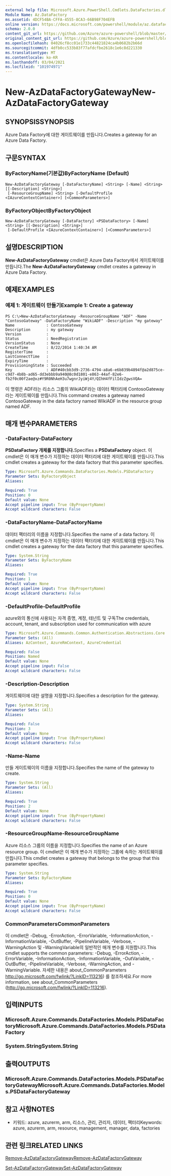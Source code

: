 ```yaml
---
external help file: Microsoft.Azure.PowerShell.Cmdlets.DataFactories.dll-Help.xml
Module Name: Az.DataFactory
ms.assetid: 4DCF54BA-CFFA-4555-8CA3-66B98F704EFB
online version: https://docs.microsoft.com/powershell/module/az.datafactory/new-azdatafactorygateway
schema: 2.0.0
content_git_url: https://github.com/Azure/azure-powershell/blob/master/src/DataFactory/DataFactoryV2/help/New-AzDataFactoryGateway.md
original_content_git_url: https://github.com/Azure/azure-powershell/blob/master/src/DataFactory/DataFactoryV2/help/New-AzDataFactoryGateway.md
ms.openlocfilehash: 04026cf8cc01e1733c44821824ca4b0682b2b66d
ms.sourcegitcommit: 4dfb0cc533b83f77afdcfbe2618c1e6c8d221330
ms.translationtype: MT
ms.contentlocale: ko-KR
ms.lasthandoff: 03/04/2021
ms.locfileid: "101974971"
---
```

# <span data-ttu-id="22c19-101">New-AzDataFactoryGateway</span><span class="sxs-lookup"><span data-stu-id="22c19-101">New-AzDataFactoryGateway</span></span>

## <span data-ttu-id="22c19-102">SYNOPSIS</span><span class="sxs-lookup"><span data-stu-id="22c19-102">SYNOPSIS</span></span>
<span data-ttu-id="22c19-103">Azure Data Factory에 대한 게이트웨이를 만듭니다.</span><span class="sxs-lookup"><span data-stu-id="22c19-103">Creates a gateway for an Azure Data Factory.</span></span>

## <span data-ttu-id="22c19-104">구문</span><span class="sxs-lookup"><span data-stu-id="22c19-104">SYNTAX</span></span>

### <span data-ttu-id="22c19-105">ByFactoryName(기본값)</span><span class="sxs-lookup"><span data-stu-id="22c19-105">ByFactoryName (Default)</span></span>
```
New-AzDataFactoryGateway [-DataFactoryName] <String> [-Name] <String> [[-Description] <String>]
 [-ResourceGroupName] <String> [-DefaultProfile <IAzureContextContainer>] [<CommonParameters>]
```

### <span data-ttu-id="22c19-106">ByFactoryObject</span><span class="sxs-lookup"><span data-stu-id="22c19-106">ByFactoryObject</span></span>
```
New-AzDataFactoryGateway [-DataFactory] <PSDataFactory> [-Name] <String> [[-Description] <String>]
 [-DefaultProfile <IAzureContextContainer>] [<CommonParameters>]
```

## <span data-ttu-id="22c19-107">설명</span><span class="sxs-lookup"><span data-stu-id="22c19-107">DESCRIPTION</span></span>
<span data-ttu-id="22c19-108">**New-AzDataFactoryGateway** cmdlet은 Azure Data Factory에서 게이트웨이를 만듭니다.</span><span class="sxs-lookup"><span data-stu-id="22c19-108">The **New-AzDataFactoryGateway** cmdlet creates a gateway in Azure Data Factory.</span></span>

## <span data-ttu-id="22c19-109">예제</span><span class="sxs-lookup"><span data-stu-id="22c19-109">EXAMPLES</span></span>

### <span data-ttu-id="22c19-110">예제 1: 게이트웨이 만들기</span><span class="sxs-lookup"><span data-stu-id="22c19-110">Example 1: Create a gateway</span></span>
```
PS C:\>New-AzDataFactoryGateway -ResourceGroupName "ADF" -Name "ContosoGateway" -DataFactoryName "WikiADF" -Description "my gateway"
Name              : ContosoGateway
Description       : my gateway
Version           : 
Status            : NeedRegistration
VersionStatus     : None
CreateTime        : 8/22/2014 1:40:34 AM
RegisterTime      : 
LastConnectTime   : 
ExpiryTime        : 
ProvisioningState : Succeeded
Key               : ADF#40cbb3d9-2736-4794-a8a6-e6b839b4894f@a2d875ce-c9d7-4b8b-ad65-dd3ebbb9a940@8c0d1801-e863-44af-82e6-fb2f0c00f2ae@xz#Y9R0NhAeH3u7wgnrJyiWj4Y/QIhH4fFilIdzZgwsVQA=
```

<span data-ttu-id="22c19-111">이 명령은 ADF라는 리소스 그룹의 WikiADF라는 데이터 팩터리에 ContosoGateway라는 게이트웨이를 만듭니다.</span><span class="sxs-lookup"><span data-stu-id="22c19-111">This command creates a gateway named ContosoGateway in the data factory named WikiADF in the resource group named ADF.</span></span>

## <span data-ttu-id="22c19-112">매개 변수</span><span class="sxs-lookup"><span data-stu-id="22c19-112">PARAMETERS</span></span>

### <span data-ttu-id="22c19-113">-DataFactory</span><span class="sxs-lookup"><span data-stu-id="22c19-113">-DataFactory</span></span>
<span data-ttu-id="22c19-114">**PSDataFactory 개체를 지정합니다.**</span><span class="sxs-lookup"><span data-stu-id="22c19-114">Specifies a **PSDataFactory** object.</span></span>
<span data-ttu-id="22c19-115">이 cmdlet은 이 매개 변수가 지정하는 데이터 팩터리에 대한 게이트웨이를 만듭니다.</span><span class="sxs-lookup"><span data-stu-id="22c19-115">This cmdlet creates a gateway for the data factory that this parameter specifies.</span></span>

```yaml
Type: Microsoft.Azure.Commands.DataFactories.Models.PSDataFactory
Parameter Sets: ByFactoryObject
Aliases:

Required: True
Position: 0
Default value: None
Accept pipeline input: True (ByPropertyName)
Accept wildcard characters: False
```

### <span data-ttu-id="22c19-116">-DataFactoryName</span><span class="sxs-lookup"><span data-stu-id="22c19-116">-DataFactoryName</span></span>
<span data-ttu-id="22c19-117">데이터 팩터리의 이름을 지정합니다.</span><span class="sxs-lookup"><span data-stu-id="22c19-117">Specifies the name of a data factory.</span></span>
<span data-ttu-id="22c19-118">이 cmdlet은 이 매개 변수가 지정하는 데이터 팩터리에 대한 게이트웨이를 만듭니다.</span><span class="sxs-lookup"><span data-stu-id="22c19-118">This cmdlet creates a gateway for the data factory that this parameter specifies.</span></span>

```yaml
Type: System.String
Parameter Sets: ByFactoryName
Aliases:

Required: True
Position: 1
Default value: None
Accept pipeline input: True (ByPropertyName)
Accept wildcard characters: False
```

### <span data-ttu-id="22c19-119">-DefaultProfile</span><span class="sxs-lookup"><span data-stu-id="22c19-119">-DefaultProfile</span></span>
<span data-ttu-id="22c19-120">azure와의 통신에 사용되는 자격 증명, 계정, 테넌트 및 구독</span><span class="sxs-lookup"><span data-stu-id="22c19-120">The credentials, account, tenant, and subscription used for communication with azure</span></span>

```yaml
Type: Microsoft.Azure.Commands.Common.Authentication.Abstractions.Core.IAzureContextContainer
Parameter Sets: (All)
Aliases: AzContext, AzureRmContext, AzureCredential

Required: False
Position: Named
Default value: None
Accept pipeline input: False
Accept wildcard characters: False
```

### <span data-ttu-id="22c19-121">-Description</span><span class="sxs-lookup"><span data-stu-id="22c19-121">-Description</span></span>
<span data-ttu-id="22c19-122">게이트웨이에 대한 설명을 지정합니다.</span><span class="sxs-lookup"><span data-stu-id="22c19-122">Specifies a description for the gateway.</span></span>

```yaml
Type: System.String
Parameter Sets: (All)
Aliases:

Required: False
Position: 3
Default value: None
Accept pipeline input: True (ByPropertyName)
Accept wildcard characters: False
```

### <span data-ttu-id="22c19-123">-Name</span><span class="sxs-lookup"><span data-stu-id="22c19-123">-Name</span></span>
<span data-ttu-id="22c19-124">만들 게이트웨이의 이름을 지정합니다.</span><span class="sxs-lookup"><span data-stu-id="22c19-124">Specifies the name of the gateway to create.</span></span>

```yaml
Type: System.String
Parameter Sets: (All)
Aliases:

Required: True
Position: 2
Default value: None
Accept pipeline input: True (ByPropertyName)
Accept wildcard characters: False
```

### <span data-ttu-id="22c19-125">-ResourceGroupName</span><span class="sxs-lookup"><span data-stu-id="22c19-125">-ResourceGroupName</span></span>
<span data-ttu-id="22c19-126">Azure 리소스 그룹의 이름을 지정합니다.</span><span class="sxs-lookup"><span data-stu-id="22c19-126">Specifies the name of an Azure resource group.</span></span>
<span data-ttu-id="22c19-127">이 cmdlet은 이 매개 변수가 지정하는 그룹에 속하는 게이트웨이를 만듭니다.</span><span class="sxs-lookup"><span data-stu-id="22c19-127">This cmdlet creates a gateway that belongs to the group that this parameter specifies.</span></span>

```yaml
Type: System.String
Parameter Sets: ByFactoryName
Aliases:

Required: True
Position: 0
Default value: None
Accept pipeline input: True (ByPropertyName)
Accept wildcard characters: False
```

### <span data-ttu-id="22c19-128">CommonParameters</span><span class="sxs-lookup"><span data-stu-id="22c19-128">CommonParameters</span></span>
<span data-ttu-id="22c19-129">이 cmdlet은 -Debug, -ErrorAction, -ErrorVariable, -InformationAction, -InformationVariable, -OutBuffer, -PipelineVariable, -Verbose, -WarningAction 및 -WarningVariable의 일반적인 매개 변수를 지원합니다.</span><span class="sxs-lookup"><span data-stu-id="22c19-129">This cmdlet supports the common parameters: -Debug, -ErrorAction, -ErrorVariable, -InformationAction, -InformationVariable, -OutVariable, -OutBuffer, -PipelineVariable, -Verbose, -WarningAction, and -WarningVariable.</span></span> <span data-ttu-id="22c19-130">자세한 내용은 about_CommonParameters http://go.microsoft.com/fwlink/?LinkID=113216) 를 참조하세요.</span><span class="sxs-lookup"><span data-stu-id="22c19-130">For more information, see about_CommonParameters (http://go.microsoft.com/fwlink/?LinkID=113216).</span></span>

## <span data-ttu-id="22c19-131">입력</span><span class="sxs-lookup"><span data-stu-id="22c19-131">INPUTS</span></span>

### <span data-ttu-id="22c19-132">Microsoft.Azure.Commands.DataFactories.Models.PSDataFactory</span><span class="sxs-lookup"><span data-stu-id="22c19-132">Microsoft.Azure.Commands.DataFactories.Models.PSDataFactory</span></span>

### <span data-ttu-id="22c19-133">System.String</span><span class="sxs-lookup"><span data-stu-id="22c19-133">System.String</span></span>

## <span data-ttu-id="22c19-134">출력</span><span class="sxs-lookup"><span data-stu-id="22c19-134">OUTPUTS</span></span>

### <span data-ttu-id="22c19-135">Microsoft.Azure.Commands.DataFactories.Models.PSDataFactoryGateway</span><span class="sxs-lookup"><span data-stu-id="22c19-135">Microsoft.Azure.Commands.DataFactories.Models.PSDataFactoryGateway</span></span>

## <span data-ttu-id="22c19-136">참고 사항</span><span class="sxs-lookup"><span data-stu-id="22c19-136">NOTES</span></span>
* <span data-ttu-id="22c19-137">키워드: azure, azurerm, arm, 리소스, 관리, 관리자, 데이터, 팩터리</span><span class="sxs-lookup"><span data-stu-id="22c19-137">Keywords: azure, azurerm, arm, resource, management, manager, data, factories</span></span>

## <span data-ttu-id="22c19-138">관련 링크</span><span class="sxs-lookup"><span data-stu-id="22c19-138">RELATED LINKS</span></span>

[<span data-ttu-id="22c19-139">Remove-AzDataFactoryGateway</span><span class="sxs-lookup"><span data-stu-id="22c19-139">Remove-AzDataFactoryGateway</span></span>](./Remove-AzDataFactoryGateway.md)

[<span data-ttu-id="22c19-140">Set-AzDataFactoryGateway</span><span class="sxs-lookup"><span data-stu-id="22c19-140">Set-AzDataFactoryGateway</span></span>](./Set-AzDataFactoryGateway.md)



